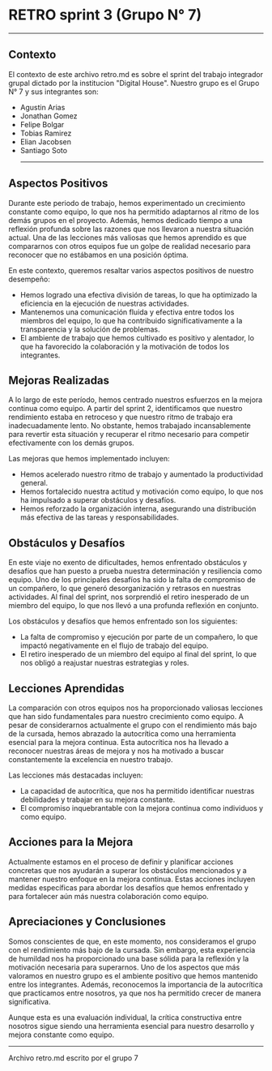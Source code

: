 # RETRO sprint 3 (Grupo N° 7)
***
## Contexto
El contexto de este archivo retro.md es sobre el sprint del trabajo integrador grupal dictado por la institucion "Digital House". Nuestro grupo es el Grupo N° 7 y sus integrantes son:
- Agustin Arias
- Jonathan Gomez
- Felipe Bolgar
- Tobias Ramirez
- Elian Jacobsen
- Santiago Soto
    ***
## Aspectos Positivos

Durante este periodo de trabajo, hemos experimentado un crecimiento constante como equipo, lo que nos ha permitido adaptarnos al ritmo de los demás grupos en el proyecto. Además, hemos dedicado tiempo a una reflexión profunda sobre las razones que nos llevaron a nuestra situación actual. Una de las lecciones más valiosas que hemos aprendido es que compararnos con otros equipos fue un golpe de realidad necesario para reconocer que no estábamos en una posición óptima.

En este contexto, queremos resaltar varios aspectos positivos de nuestro desempeño:

- Hemos logrado una efectiva división de tareas, lo que ha optimizado la eficiencia en la ejecución de nuestras actividades.
- Mantenemos una comunicación fluida y efectiva entre todos los miembros del equipo, lo que ha contribuido significativamente a la transparencia y la solución de problemas.
- El ambiente de trabajo que hemos cultivado es positivo y alentador, lo que ha favorecido la colaboración y la motivación de todos los integrantes.

## Mejoras Realizadas

A lo largo de este período, hemos centrado nuestros esfuerzos en la mejora continua como equipo. A partir del sprint 2, identificamos que nuestro rendimiento estaba en retroceso y que nuestro ritmo de trabajo era inadecuadamente lento. No obstante, hemos trabajado incansablemente para revertir esta situación y recuperar el ritmo necesario para competir efectivamente con los demás grupos.

Las mejoras que hemos implementado incluyen:

- Hemos acelerado nuestro ritmo de trabajo y aumentado la productividad general.
- Hemos fortalecido nuestra actitud y motivación como equipo, lo que nos ha impulsado a superar obstáculos y desafíos.
- Hemos reforzado la organización interna, asegurando una distribución más efectiva de las tareas y responsabilidades.

## Obstáculos y Desafíos

En este viaje no exento de dificultades, hemos enfrentado obstáculos y desafíos que han puesto a prueba nuestra determinación y resiliencia como equipo. Uno de los principales desafíos ha sido la falta de compromiso de un compañero, lo que generó desorganización y retrasos en nuestras actividades. Al final del sprint, nos sorprendió el retiro inesperado de un miembro del equipo, lo que nos llevó a una profunda reflexión en conjunto.

Los obstáculos y desafíos que hemos enfrentado son los siguientes:

- La falta de compromiso y ejecución por parte de un compañero, lo que impactó negativamente en el flujo de trabajo del equipo.
- El retiro inesperado de un miembro del equipo al final del sprint, lo que nos obligó a reajustar nuestras estrategias y roles.

## Lecciones Aprendidas

La comparación con otros equipos nos ha proporcionado valiosas lecciones que han sido fundamentales para nuestro crecimiento como equipo. A pesar de considerarnos actualmente el grupo con el rendimiento más bajo de la cursada, hemos abrazado la autocrítica como una herramienta esencial para la mejora continua. Esta autocrítica nos ha llevado a reconocer nuestras áreas de mejora y nos ha motivado a buscar constantemente la excelencia en nuestro trabajo.

Las lecciones más destacadas incluyen:

- La capacidad de autocrítica, que nos ha permitido identificar nuestras debilidades y trabajar en su mejora constante.
- El compromiso inquebrantable con la mejora continua como individuos y como equipo.

## Acciones para la Mejora

Actualmente estamos en el proceso de definir y planificar acciones concretas que nos ayudarán a superar los obstáculos mencionados y a mantener nuestro enfoque en la mejora continua. Estas acciones incluyen medidas específicas para abordar los desafíos que hemos enfrentado y para fortalecer aún más nuestra colaboración como equipo.

## Apreciaciones y Conclusiones

Somos conscientes de que, en este momento, nos consideramos el grupo con el rendimiento más bajo de la cursada. Sin embargo, esta experiencia de humildad nos ha proporcionado una base sólida para la reflexión y la motivación necesaria para superarnos. Uno de los aspectos que más valoramos en nuestro grupo es el ambiente positivo que hemos mantenido entre los integrantes. Además, reconocemos la importancia de la autocrítica que practicamos entre nosotros, ya que nos ha permitido crecer de manera significativa.

Aunque esta es una evaluación individual, la crítica constructiva entre nosotros sigue siendo una herramienta esencial para nuestro desarrollo y mejora constante como equipo.
***
Archivo retro.md escrito por el grupo 7


